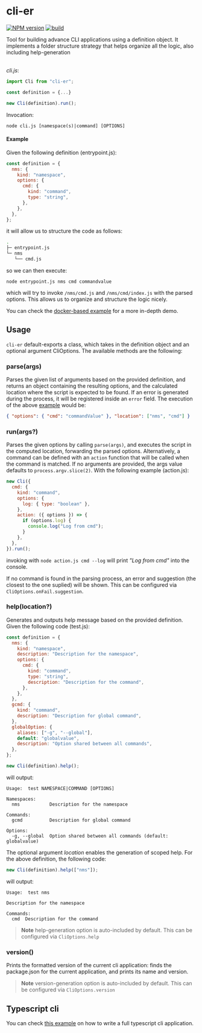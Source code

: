 # cli-er

[![NPM version](https://img.shields.io/npm/v/cli-er.svg)](https://www.npmjs.com/package/cli-er)
[![build](https://github.com/carloscortonc/cli-er/actions/workflows/build.yml/badge.svg)](https://github.com/carloscortonc/cli-er/actions/workflows/build.yml)

Tool for building advance CLI applications using a definition object. It implements a folder structure strategy that helps organize all the logic, also including help-generation  
</br>

_cli.js_:

```js
import Cli from "cli-er";

const definition = {...}

new Cli(definition).run();
```

Invocation:

```
node cli.js [namespace(s)|command] [OPTIONS]
```

#### Example

Given the following definition (entrypoint.js):

```js
const definition = {
  nms: {
    kind: "namespace",
    options: {
      cmd: {
        kind: "command",
        type: "string",
      },
    },
  },
};
```

it will allow us to structure the code as follows:

```sh
.
├─ entrypoint.js
└─ nms
   └── cmd.js
```

so we can then execute:

```
node entrypoint.js nms cmd commandvalue
```

which will try to invoke `/nms/cmd.js` and `/nms/cmd/index.js` with the parsed options.
This allows us to organize and structure the logic nicely.

You can check the [docker-based example](./examples/docker) for a more in-depth demo.

## Usage

`cli-er` default-exports a class, which takes in the definition object and an optional argument CliOptions. The available methods are the following:

### parse(args)

Parses the given list of arguments based on the provided definition, and returns an object containing the resulting options, and the calculated location where the script is expected to be found. If an error is generated during the process, it will be registered inside an `error` field. The execution of the above [example](#example) would be:

```json
{ "options": { "cmd": "commandValue" }, "location": ["nms", "cmd"] }
```

### run(args?)

Parses the given options by calling `parse(args)`, and executes the script in the computed location, forwarding the parsed options. Alternatively, a command can be defined with an `action` function that will be called when the command is matched. If no arguments are provided, the args value defaults to `process.argv.slice(2)`.
With the following example (action.js):

```js
new Cli({
  cmd: {
    kind: "command",
    options: {
      log: { type: "boolean" },
    },
    action: ({ options }) => {
      if (options.log) {
        console.log("Log from cmd");
      }
    },
  },
}).run();
```

invoking with `node action.js cmd --log` will print _"Log from cmd"_ into the console.

If no command is found in the parsing process, an error and suggestion (the closest to the one suplied) will be shown. This can be configured via `CliOptions.onFail.suggestion`.

### help(location?)

Generates and outputs help message based on the provided definition. Given the following code (test.js):

```js
const definition = {
  nms: {
    kind: "namespace",
    description: "Description for the namespace",
    options: {
      cmd: {
        kind: "command",
        type: "string",
        description: "Description for the command",
      },
    },
  },
  gcmd: {
    kind: "command",
    description: "Description for global command",
  },
  globalOption: {
    aliases: ["-g", "--global"],
    default: "globalvalue",
    description: "Option shared between all commands",
  },
};

new Cli(definition).help();
```

will output:

```
Usage:  test NAMESPACE|COMMAND [OPTIONS]

Namespaces:
  nms           Description for the namespace

Commands:
  gcmd          Description for global command

Options:
  -g, --global  Option shared between all commands (default: globalvalue)
```

The optional argument _location_ enables the generation of scoped help. For the above definition, the following code:

```js
new Cli(definition).help(["nms"]);
```

will output:

```
Usage:  test nms

Description for the namespace

Commands:
  cmd  Description for the command
```

> **Note**
> help-generation option is auto-included by default. This can be configured via `CliOptions.help`

### version()

Prints the formatted version of the current cli application: finds the package.json for the current application, and
prints its name and version.

> **Note**
> version-generation option is auto-included by default. This can be configured via `CliOptions.version`

## Typescript cli

You can check [this example](./examples/ts-cli) on how to write a full typescript cli application.
